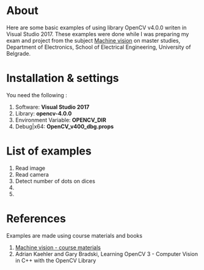 # About 
Here are some basic examples of using library OpenCV v4.0.0 writen in Visual Studio 2017. These examples were done while I was preparing my exam and project from the subject [Machine vision](http://tnt.etf.rs/~mv/) on master studies, Department of Electronics, School of Electrical Engineering, University of Belgrade.

# Installation & settings
You need the following :
1. Software: **Visual Studio 2017**
2. Library: **opencv-4.0.0**
3. Environment Variable: **OPENCV_DIR**
4. Debug|x64: **OpenCV_v400_dbg.props**

# List of examples
1. Read image
2. Read camera
3. Detect number of dots on dices
4.
5.

# References
Examples are made using course materials and books
1. [Machine vision - course materials](http://tnt.etf.rs/~mv/)
2. Adrian Kaehler and Gary Bradski, Learning OpenCV 3 - Computer Vision in C++ with the OpenCV Library
